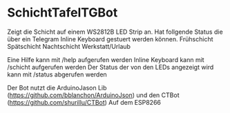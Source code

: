 # SchichtTafelTGBot
Zeigt die Schicht auf einem WS2812B LED Strip an.
Hat follgende Status die über ein Telegram Inline Keyboard gestuert werden können.
Frühschicht
Spätschicht
Nachtschicht
Werkstatt/Urlaub

Eine Hilfe kann mit /help aufgerufen werden
Inline Keyboard kann mit /schicht aufgerufen werden
Der Status der von den LEDs angezeigt wird kann mit /status abgerufen werden

Der Bot nutzt die ArduinoJason Lib (https://github.com/bblanchon/ArduinoJson) und den CTBot (https://github.com/shurillu/CTBot)
Auf dem ESP8266
